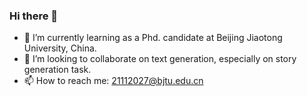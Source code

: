### Hi there 👋
- 🌱 I’m currently learning as a Phd. candidate at Beijing Jiaotong University, China. 
- 👯 I’m looking to collaborate on text generation, especially on story generation task.
- 📫 How to reach me: 21112027@bjtu.edu.cn
<!--
**MIMIFY/MIMIFY** is a ✨ _special_ ✨ repository because its `README.md` (this file) appears on your GitHub profile.

Here are some ideas to get you started:

- 🔭 I’m currently working on ...
- 🌱 I’m currently learning ...
- 👯 I’m looking to collaborate on ...
- 🤔 I’m looking for help with ...
- 💬 Ask me about ...
- 📫 How to reach me: ...
- 😄 Pronouns: ...
- ⚡ Fun fact: ...
-->
